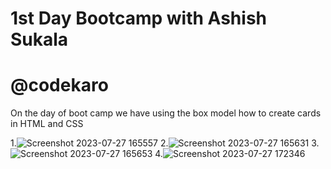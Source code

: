 # 1st Day Bootcamp with Ashish Sukala
# @codekaro
On the day of boot camp we have using the box model how to create cards in HTML and CSS

1.![Screenshot 2023-07-27 165557](https://github.com/Somyaranjan048/5daybootcamp/assets/77163645/16e1d4a1-a992-43ed-9751-b06be5d9ef5e)
2.![Screenshot 2023-07-27 165631](https://github.com/Somyaranjan048/5daybootcamp/assets/77163645/2dd797ea-9381-4d44-bb96-ffe85bbd7a70)
3.![Screenshot 2023-07-27 165653](https://github.com/Somyaranjan048/5daybootcamp/assets/77163645/7ba0c5b8-fbb5-46cd-ade1-2162f91af746)
4.![Screenshot 2023-07-27 172346](https://github.com/Somyaranjan048/5daybootcamp/assets/77163645/669962e1-4f01-411b-a979-6f9fb3a0ee98)
